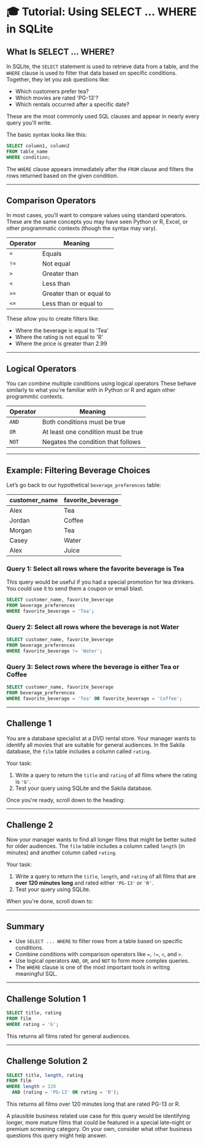 
# 🎓 Tutorial: Using SELECT ... WHERE in SQLite

## What Is SELECT ... WHERE?

In SQLite, the `SELECT` statement is used to retrieve data from a table, and the `WHERE` clause is used to filter that data based on specific conditions. Together, they let you ask questions like:

- Which customers prefer tea?
- Which movies are rated 'PG-13'?
- Which rentals occurred after a specific date?

These are the most commonly used SQL clauses and appear in nearly every query you'll write.

The basic syntax looks like this:

```sql
SELECT column1, column2
FROM table_name
WHERE condition;
```

The `WHERE` clause appears immediately after the `FROM` clause and filters the rows returned based on the given condition.

---

## Comparison Operators

In most cases, you’ll want to compare values using standard operators. These are the same concepts you may have seen Python or R, Excel, or other programmatic contexts (though the syntax may vary).

| Operator | Meaning                  |
| -------- | ------------------------ |
| `=`      | Equals                   |
| `!=`     | Not equal                |
| `>`      | Greater than             |
| `<`      | Less than                |
| `>=`     | Greater than or equal to |
| `<=`     | Less than or equal to    |

These allow you to create filters like:

* Where the beverage is equal to 'Tea'
* Where the rating is not equal to 'R'
* Where the price is greater than 2.99

---

## Logical Operators

You can combine multiple conditions using logical operators These behave similarly to what you're familiar with in Python or R and again other programmtic contexts.

| Operator | Meaning                             |
| -------- | ----------------------------------- |
| `AND`    | Both conditions must be true        |
| `OR`     | At least one condition must be true |
| `NOT`    | Negates the condition that follows  |

---

## Example: Filtering Beverage Choices

Let’s go back to our hypothetical `beverage_preferences` table:

| customer\_name | favorite\_beverage |
| -------------- | ------------------ |
| Alex           | Tea                |
| Jordan         | Coffee             |
| Morgan         | Tea                |
| Casey          | Water              |
| Alex           | Juice              |

### Query 1: Select all rows where the favorite beverage is Tea

This query would be useful if you had a special promotion for tea drinkers. You could use it to send them a coupon or email blast.

```sql
SELECT customer_name, favorite_beverage
FROM beverage_preferences
WHERE favorite_beverage = 'Tea';
```

### Query 2: Select all rows where the beverage is not Water

```sql
SELECT customer_name, favorite_beverage
FROM beverage_preferences
WHERE favorite_beverage != 'Water';
```

### Query 3: Select rows where the beverage is either Tea or Coffee

```sql
SELECT customer_name, favorite_beverage
FROM beverage_preferences
WHERE favorite_beverage = 'Tea' OR favorite_beverage = 'Coffee';
```

---

## Challenge 1

You are a database specialist at a DVD rental store. Your manager wants to identify all movies that are suitable for general audiences. In the Sakila database, the `film` table includes a column called `rating`.

Your task:

1. Write a query to return the `title` and `rating` of all films where the rating is `'G'`.
2. Test your query using SQLite and the Sakila database.

Once you're ready, scroll down to the heading:

---

## Challenge 2

Now your manager wants to find all longer films that might be better suited for older audiences. The `film` table includes a column called `length` (in minutes) and another column called `rating`.

Your task:

1. Write a query to return the `title`, `length`, and `rating` of all films that are **over 120 minutes long** and rated either `'PG-13'` or `'R'`.
2. Test your query using SQLite.

When you're done, scroll down to:

---

## Summary

* Use `SELECT ... WHERE` to filter rows from a table based on specific conditions.
* Combine conditions with comparison operators like `=`, `!=`, `<`, and `>`.
* Use logical operators `AND`, `OR`, and `NOT` to form more complex queries.
* The `WHERE` clause is one of the most important tools in writing meaningful SQL.

---

## Challenge Solution 1

```sql
SELECT title, rating
FROM film
WHERE rating = 'G';
```

This returns all films rated for general audiences.

---

## Challenge Solution 2

```sql
SELECT title, length, rating
FROM film
WHERE length > 120
  AND (rating = 'PG-13' OR rating = 'R');
```

This returns all films over 120 minutes long that are rated PG-13 or R.

A plausible business related use case for this query would be identifying longer, more mature films that could be featured in a special late-night or premium screening category. On your own, consider what other business questions this query might help answer.

